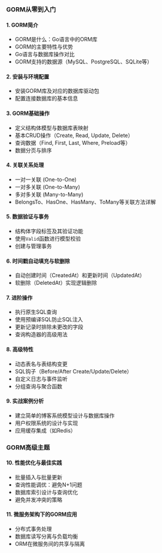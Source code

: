 ### GORM从零到入门

#### 1. GORM简介
- GORM是什么：Go语言中的ORM库
- GORM的主要特性与优势
- Go语言与数据库操作对比
- GORM支持的数据源（MySQL、PostgreSQL、SQLite等）

#### 2. 安装与环境配置
- 安装GORM库及对应的数据库驱动包
- 配置连接数据库的基本信息

#### 3. GORM基础操作
- 定义结构体模型与数据库表映射
- 基本CRUD操作（Create, Read, Update, Delete）
- 查询数据（Find, First, Last, Where, Preload等）
- 数据分页与排序

#### 4. 关联关系处理
- 一对一关联 (One-to-One)
- 一对多关联 (One-to-Many)
- 多对多关联 (Many-to-Many)
- BelongsTo、HasOne、HasMany、ToMany等关联方法详解

#### 5. 数据验证与事务
- 结构体字段标签及其验证功能
- 使用`Valid`函数进行模型校验
- 创建与管理事务

#### 6. 时间戳自动填充与软删除
- 自动创建时间（CreatedAt）和更新时间（UpdatedAt）
- 软删除（DeletedAt）实现逻辑删除

#### 7. 进阶操作
- 执行原生SQL查询
- 使用预编译SQL防止SQL注入
- 更新记录时排除未更改的字段
- 查询构造器的高级用法

#### 8. 高级特性
- 动态表名与表结构变更
- SQL钩子（Before/After Create/Update/Delete）
- 自定义日志与事件监听
- 分组查询与聚合函数

#### 9. 实战案例分析
- 建立简单的博客系统模型设计与数据库操作
- 用户权限系统的设计与实现
- 应用缓存集成（如Redis）

### GORM高级主题

#### 10. 性能优化与最佳实践
- 批量插入与批量更新
- 查询性能调优：避免N+1问题
- 数据库索引设计与查询优化
- 避免并发冲突的策略

#### 11. 微服务架构下的GORM应用
- 分布式事务处理
- 数据库读写分离与负载均衡
- ORM在微服务间的共享与隔离
